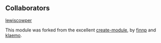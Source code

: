 ## Collaborators

[lewiscowper](https://github.com/lewiscowper)

This module was forked from the excellent [create-module](http://www.npm.im/create-module), by [finnp](https://github.com/finnp) and [klaemo](https://github.com/klaemo).
